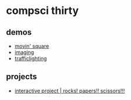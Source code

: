 # compsci thirty

## demos
- [movin' square](movingsquare)
- [imaging](imagedemo)
- [trafficlighting](trafficlighting)
## projects
- [interactive project | rocks! papers!! scissors!!!](interactivescene)
